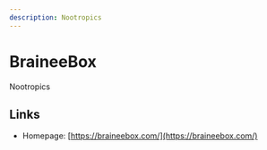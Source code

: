 ```yaml
---
description: Nootropics
---
```


# BraineeBox

Nootropics

## Links

- Homepage: [https://braineebox.com/](https://braineebox.com/)
